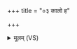 +++
title = "०३ कालो ह"

+++
<details><summary>मूलम् (VS)</summary>

का॒लो ह॑ भू॒तं भव्यं॑ च पु॒त्रो अ॑जनयत्पु॒रा। का॒लादृचः॒ सम॑भव॒न्यजुः॑ का॒लाद॑जायत ॥
</details>